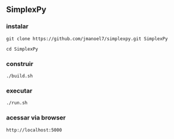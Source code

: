 ## SimplexPy

### instalar

`git clone https://github.com/jmanoel7/simplexpy.git SimplexPy`

`cd SimplexPy`

### construir

`./build.sh`

### executar

`./run.sh`

### acessar via browser

`http://localhost:5000`
